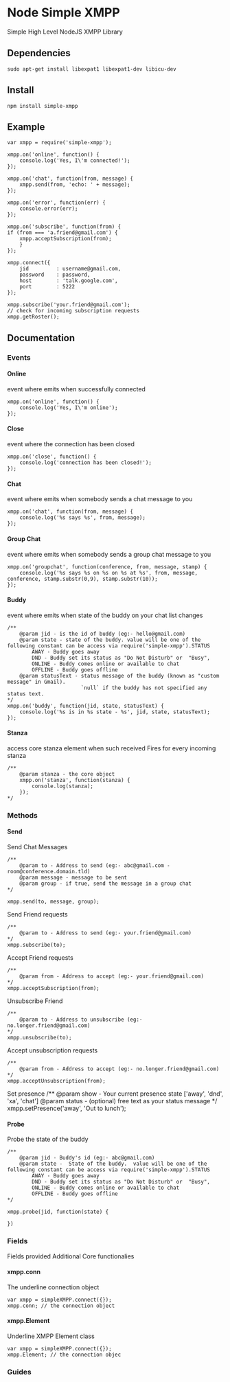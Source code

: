 Node Simple XMPP
================
Simple High Level NodeJS XMPP Library

Dependencies
------------
	sudo apt-get install libexpat1 libexpat1-dev libicu-dev

Install
-------
	npm install simple-xmpp

Example
-------
	var xmpp = require('simple-xmpp');

	xmpp.on('online', function() {
		console.log('Yes, I\'m connected!');
	});

	xmpp.on('chat', function(from, message) {
		xmpp.send(from, 'echo: ' + message);
	});

	xmpp.on('error', function(err) {
		console.error(err);
	});

	xmpp.on('subscribe', function(from) {
	if (from === 'a.friend@gmail.com') {
		xmpp.acceptSubscription(from);
		}
	});

	xmpp.connect({
	    jid         : username@gmail.com,
	    password    : password,
	    host        : 'talk.google.com',
	    port        : 5222
	});

	xmpp.subscribe('your.friend@gmail.com');
	// check for incoming subscription requests
	xmpp.getRoster();


Documentation
-------------

### Events

#### Online
event where emits when successfully connected

	xmpp.on('online', function() {
		console.log('Yes, I\'m online');
	});

#### Close
event where the connection has been closed

	xmpp.on('close', function() {
		console.log('connection has been closed!');
	});

#### Chat
event where emits when somebody sends a chat message to you

	xmpp.on('chat', function(from, message) {
		console.log('%s says %s', from, message);
	});

#### Group Chat
event where emits when somebody sends a group chat message to you

	xmpp.on('groupchat', function(conference, from, message, stamp) {
		console.log('%s says %s on %s on %s at %s', from, message, conference, stamp.substr(0,9), stamp.substr(10));
	});

#### Buddy
event where emits when state of the buddy on your chat list changes

	/**
		@param jid - is the id of buddy (eg:- hello@gmail.com)
		@param state - state of the buddy. value will be one of the following constant can be access via require('simple-xmpp').STATUS
			AWAY - Buddy goes away
		    DND - Buddy set its status as "Do Not Disturb" or  "Busy",
		    ONLINE - Buddy comes online or available to chat
		    OFFLINE - Buddy goes offline
		@param statusText - status message of the buddy (known as "custom message" in Gmail). 
		                    `null` if the buddy has not specified any status text.
	*/
	xmpp.on('buddy', function(jid, state, statusText) {
		console.log('%s is in %s state - %s', jid, state, statusText);
	});

#### Stanza
access core stanza element when such received
Fires for every incoming stanza

	/**
		@param stanza - the core object
		xmpp.on('stanza', function(stanza) {
			console.log(stanza);
		});
	*/

### Methods

#### Send
Send Chat Messages

	/**
		@param to - Address to send (eg:- abc@gmail.com - room@conference.domain.tld)
		@param message - message to be sent
		@param group - if true, send the message in a group chat
	*/

	xmpp.send(to, message, group);

Send Friend requests

	/**
		@param to - Address to send (eg:- your.friend@gmail.com)
	*/
	xmpp.subscribe(to);

Accept Friend requests

	/**
		@param from - Address to accept (eg:- your.friend@gmail.com)
	*/
	xmpp.acceptSubscription(from);

Unsubscribe Friend

	/**
		@param to - Address to unsubscribe (eg:- no.longer.friend@gmail.com)
	*/
	xmpp.unsubscribe(to);

Accept unsubscription requests

	/**
		@param from - Address to accept (eg:- no.longer.friend@gmail.com)
	*/
	xmpp.acceptUnsubscription(from);

Set presence
	/**
		@param show - Your current presence state ['away', 'dnd', 'xa', 'chat']
 		@param status - (optional) free text as your status message
	*/
	xmpp.setPresence('away', 'Out to lunch');
       
#### Probe
Probe the state of the buddy

	/**
		@param jid - Buddy's id (eg:- abc@gmail.com)
		@param state -  State of the buddy.  value will be one of the following constant can be access via require('simple-xmpp').STATUS
			AWAY - Buddy goes away
			DND - Buddy set its status as "Do Not Disturb" or  "Busy",
			ONLINE - Buddy comes online or available to chat
			OFFLINE - Buddy goes offline
	*/

	xmpp.probe(jid, function(state) {

	})

### Fields
Fields provided Additional Core functionalies

#### xmpp.conn
The underline connection object

	var xmpp = simpleXMPP.connect({});
	xmpp.conn; // the connection object

#### xmpp.Element
Underline XMPP Element class

	var xmpp = simpleXMPP.connect({});
	xmpp.Element; // the connection objec


### Guides

